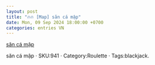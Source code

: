 ```yaml
---
layout: post
title: "🔥🔥 [Map] săn cá mập"
date: Mon, 09 Sep 2024 18:00:00 +0700
categories: entries VN
---
```

[săn cá mập](https://nhidong.org.vn/Games/wobwebsz.phtm)

săn cá mập · SKU:941 · Category:Roulette · Tags:blackjack.

